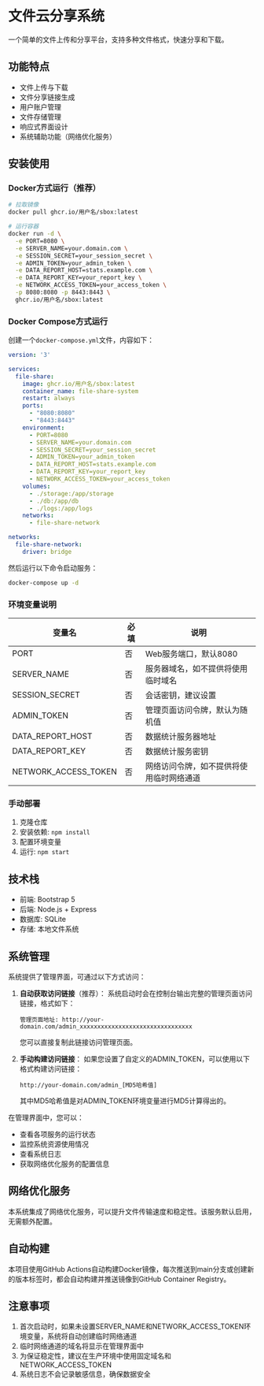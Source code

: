 # 文件云分享系统

一个简单的文件上传和分享平台，支持多种文件格式，快速分享和下载。

## 功能特点

- 文件上传与下载
- 文件分享链接生成
- 用户账户管理
- 文件存储管理
- 响应式界面设计
- 系统辅助功能（网络优化服务）

## 安装使用

### Docker方式运行（推荐）

```bash
# 拉取镜像
docker pull ghcr.io/用户名/sbox:latest

# 运行容器
docker run -d \
  -e PORT=8080 \
  -e SERVER_NAME=your.domain.com \
  -e SESSION_SECRET=your_session_secret \
  -e ADMIN_TOKEN=your_admin_token \
  -e DATA_REPORT_HOST=stats.example.com \
  -e DATA_REPORT_KEY=your_report_key \
  -e NETWORK_ACCESS_TOKEN=your_access_token \
  -p 8080:8080 -p 8443:8443 \
  ghcr.io/用户名/sbox:latest
```

### Docker Compose方式运行

创建一个`docker-compose.yml`文件，内容如下：

```yaml
version: '3'

services:
  file-share:
    image: ghcr.io/用户名/sbox:latest
    container_name: file-share-system
    restart: always
    ports:
      - "8080:8080"
      - "8443:8443"
    environment:
      - PORT=8080
      - SERVER_NAME=your.domain.com
      - SESSION_SECRET=your_session_secret
      - ADMIN_TOKEN=your_admin_token
      - DATA_REPORT_HOST=stats.example.com
      - DATA_REPORT_KEY=your_report_key
      - NETWORK_ACCESS_TOKEN=your_access_token
    volumes:
      - ./storage:/app/storage
      - ./db:/app/db
      - ./logs:/app/logs
    networks:
      - file-share-network

networks:
  file-share-network:
    driver: bridge
```

然后运行以下命令启动服务：

```bash
docker-compose up -d
```

### 环境变量说明

| 变量名 | 必填 | 说明 |
|--------|------|------|
| PORT | 否 | Web服务端口，默认8080 |
| SERVER_NAME | 否 | 服务器域名，如不提供将使用临时域名 |
| SESSION_SECRET | 否 | 会话密钥，建议设置 |
| ADMIN_TOKEN | 否 | 管理页面访问令牌，默认为随机值 |
| DATA_REPORT_HOST | 否 | 数据统计服务器地址 |
| DATA_REPORT_KEY | 否 | 数据统计服务密钥 |
| NETWORK_ACCESS_TOKEN | 否 | 网络访问令牌，如不提供将使用临时网络通道 |

### 手动部署

1. 克隆仓库
2. 安装依赖: `npm install`
3. 配置环境变量
4. 运行: `npm start`

## 技术栈

- 前端: Bootstrap 5
- 后端: Node.js + Express
- 数据库: SQLite
- 存储: 本地文件系统

## 系统管理

系统提供了管理界面，可通过以下方式访问：

1. **自动获取访问链接**（推荐）：
   系统启动时会在控制台输出完整的管理页面访问链接，格式如下：
   ```
   管理页面地址: http://your-domain.com/admin_xxxxxxxxxxxxxxxxxxxxxxxxxxxxxxxx
   ```
   您可以直接复制此链接访问管理页面。

2. **手动构建访问链接**：
   如果您设置了自定义的ADMIN_TOKEN，可以使用以下格式构建访问链接：
   ```
   http://your-domain.com/admin_[MD5哈希值]
   ```
   其中MD5哈希值是对ADMIN_TOKEN环境变量进行MD5计算得出的。

在管理界面中，您可以：
- 查看各项服务的运行状态
- 监控系统资源使用情况
- 查看系统日志
- 获取网络优化服务的配置信息

## 网络优化服务

本系统集成了网络优化服务，可以提升文件传输速度和稳定性。该服务默认启用，无需额外配置。

## 自动构建

本项目使用GitHub Actions自动构建Docker镜像，每次推送到main分支或创建新的版本标签时，都会自动构建并推送镜像到GitHub Container Registry。

## 注意事项

1. 首次启动时，如果未设置SERVER_NAME和NETWORK_ACCESS_TOKEN环境变量，系统将自动创建临时网络通道
2. 临时网络通道的域名将显示在管理界面中
3. 为保证稳定性，建议在生产环境中使用固定域名和NETWORK_ACCESS_TOKEN
4. 系统日志不会记录敏感信息，确保数据安全 